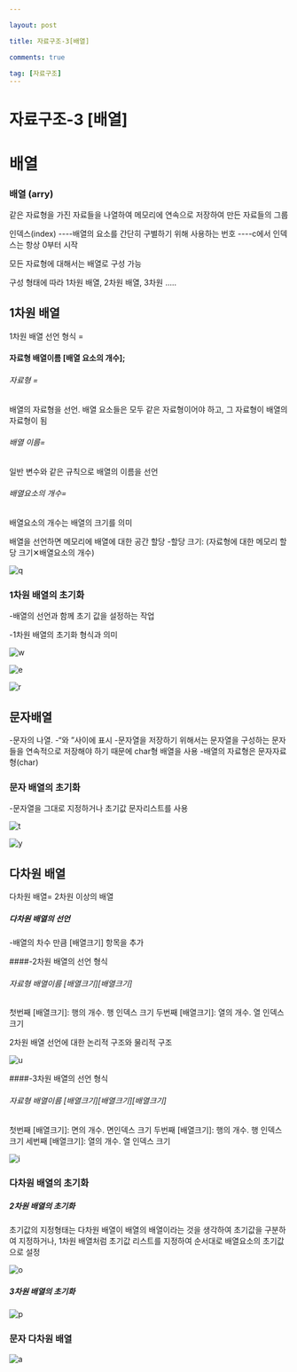 ```yaml
---

layout: post

title: 자료구조-3[배열]

comments: true

tag: [자료구조]
---
```


# 자료구조-3 [배열]

# 배열

### 배열 (arry)
 같은 자료형을 가진 자료들을 나열하여 메모리에 연속으로 저장하여 만든 자료들의 그룹

인덱스(index)
----배열의 요소를 간단히 구별하기 위해 사용하는 번호
----c에서 인덱스는 항상 0부터 시작

모든 자료형에 대해서는 배열로 구성 가능

구성 형태에 따라 1차원 배열, 2차원 배열, 3차원 .....

## 1차원 배열

1차원 배열 선언 형식 =
#### 자료형 배열이름 [배열 요소의 개수];

###### 자료형 =
  배열의 자료형을 선언. 배열 요소들은 모두 같은 자료형이어야 하고, 그 자료형이 배열의 자료형이 됨

###### 배열 이름=
  일반 변수와 같은 규칙으로 배열의 이름을 선언

###### 배열요소의 개수=
  배열요소의 개수는 배열의 크기를 의미

  배열을 선언하면 메모리에 배열에 대한 공간 할당
  -할당 크기: (자료형에 대한 메모리 할당 크기✕배열요소의 개수)

![q](https://user-images.githubusercontent.com/62532608/78701331-d022d400-7941-11ea-9824-2160472dfddd.png)

### 1차원 배열의 초기화
-배열의 선언과 함께 초기 값을 설정하는 작업

-1차원 배열의 초기화 형식과 의미

![w](https://user-images.githubusercontent.com/62532608/78701500-1bd57d80-7942-11ea-80a9-6e5782f1d0cb.png)


![e](https://user-images.githubusercontent.com/62532608/78701516-242db880-7942-11ea-9a63-e0137ad42400.png)


![r](https://user-images.githubusercontent.com/62532608/78701547-2e4fb700-7942-11ea-9b05-6a0bf3fd464a.png)


## 문자배열
-문자의 나열.
-“와 ”사이에 표시
-문자열을 저장하기 위해서는 문자열을 구성하는 문자들을 연속적으로 저장해야 하기 때문에 char형 배열을 사용
-배열의 자료형은 문자자료형(char)

### 문자 배열의 초기화
-문자열을 그대로 지정하거나 초기값 문자리스트를 사용

![t](https://user-images.githubusercontent.com/62532608/78701563-34de2e80-7942-11ea-8580-3e026e73c557.png)


![y](https://user-images.githubusercontent.com/62532608/78701605-47f0fe80-7942-11ea-8da5-eeeae98fa4f9.png)

## 다차원 배열

다차원 배열=
2차원 이상의 배열

##### 다차원 배열의 선언

-배열의 차수 만큼 [배열크기] 항목을 추가

####-2차원 배열의 선언 형식

###### 자료형 배열이름 [배열크기][배열크기]

첫번째 [배열크기]: 행의 개수. 행 인덱스 크기
두번째 [배열크기]: 열의 개수. 열 인덱스 크기


2차원 배열 선언에 대한 논리적 구조와 물리적 구조

![u](https://user-images.githubusercontent.com/62532608/78705114-f21f5500-7947-11ea-9f11-a64520a6af5c.png)

####-3차원 배열의 선언 형식

###### 자료형 배열이름 [배열크기][배열크기][배열크기]

첫번째 [배열크기]: 면의 개수. 면인덱스 크기
두번째 [배열크기]: 행의 개수. 행 인덱스 크기
세번째 [배열크기]: 열의 개수. 열 인덱스 크기

![i](https://user-images.githubusercontent.com/62532608/78707060-0d3f9400-794b-11ea-8242-15f10e821944.png)


### 다차원 배열의 초기화

##### 2차원 배열의 초기화

초기값의 지정형태는 다차원 배열이 배열의 배열이라는 것을 생각하여 초기값을 구분하여 지정하거나, 1차원 배열처럼 초기값 리스트를 지정하여 순서대로 배열요소의 초기값으로 설정

![o](https://user-images.githubusercontent.com/62532608/78707214-47109a80-794b-11ea-87a2-0c65355a46b2.png)


##### 3차원 배열의 초기화

![p](https://user-images.githubusercontent.com/62532608/78706639-60fdad80-794a-11ea-964f-6f5fbf490d5b.png)

### 문자 다차원 배열

![a](https://user-images.githubusercontent.com/62532608/78706820-a8843980-794a-11ea-8e99-17c7b1213423.png)

